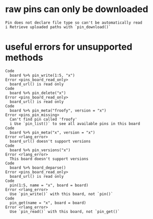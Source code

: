# raw pins can only be downloaded

    Pin does not declare file type so can't be automatically read
    i Retrieve uploaded paths with `pin_download()`

# useful errors for unsupported methods

    Code
      board %>% pin_write(1:5, "x")
    Error <pins_board_read_only>
      board_url() is read only
    Code
      board %>% pin_delete("x")
    Error <pins_board_read_only>
      board_url() is read only
    Code
      board %>% pin_meta("froofy", version = "x")
    Error <pins_pin_missing>
      Can't find pin called 'froofy'
      i Use `pin_list()` to see all available pins in this board
    Code
      board %>% pin_meta("x", version = "x")
    Error <rlang_error>
      board_url() doesn't support versions
    Code
      board %>% pin_versions("x")
    Error <rlang_error>
      This board doesn't support versions
    Code
      board %>% board_deparse()
    Error <pins_board_read_only>
      board_url() is read only
    Code
      pin(1:5, name = "x", board = board)
    Error <rlang_error>
      Use `pin_write()` with this board, not `pin()`
    Code
      pin_get(name = "x", board = board)
    Error <rlang_error>
      Use `pin_read()` with this board, not `pin_get()`

